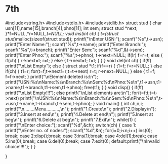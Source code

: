 # 7th
#include<string.h>
#include<stdio.h>
#include<stdlib.h>
struct stud
{
    char usn[11],name[15],branch[4],phno[11];
    int sem;
    struct stud *next;
}*f=NULL,*r=NULL,*t=NULL;
void ins(int ch)
{
    t=(struct stud*)malloc(sizeof(struct stud));
    printf("\nEnter USN:");
    scanf("%s",t->usn);
    printf("Enter Name:");
    scanf("%s",t->name);
    printf("Enter Branch:");
    scanf("%s",t->branch);
    printf("Enter Sem:");
    scanf("%d",&t->sem);
    printf("Enter Phno:");
    scanf("%s",t->phno);
    t->next=NULL;
    if(!r)
        f=r=t;
    else
    {
        if(ch)
        {
            r->next=t;
            r=t;
        }
        else
        {
            t->next=f;
            f=t;
        }
    }
}
void del(int ch)
{
    if(!f)
        printf("\nList Empty");
    else
    {
        struct stud *t1;
        if(f==r)
        {
            t1=f;
            f=r=NULL;
        }
        else if(ch)
        {
            t1=r;
            for(t=f;t->next!=r;t=t->next)
                r=t;
            r->next=NULL;
        }
        else
        {
            t1=f;
            f=f->next;
        }
        printf("\nElement deleted is:\n");
        printf("USN:%s\nName:%s\nBranch:%s\nSem:%d\nPhno:%s\n",t1->usn,t1->name,t1->branch,t1->sem,t1->phno);
        free(t1);
    }
}
void disp()
{
    if(!f)
        printf("\nList Empty!!!");
    else
        printf("\nList elements are:\n");
    for(t=f;t;t=t->next)
        printf("\nUSN:%s\nName:%s\nBranch:%s\nSem:%d\nPhno:%s\n",t->usn,t->name,t->branch,t->sem,t->phno);
}
void main()
{
    int ch,n,i;
    printf("\n........Menu..........,\n");
    printf("1.Create\n");
    printf("2.Display\n");
    printf("3.Insert at end\n");
    printf("4.Delete at end\n");
    printf("5.Insert at beg\n");
    printf("6.Delete at beg\n");
    printf("7.Exit\n");
    while(1)
    {
        printf("\nEnter choice:");
        scanf("%d",&ch);
        switch(ch)
        {
            case 1: printf("\nEnter no. of nodes:");
                    scanf("%d",&n);
                    for(i=0;i<n;i++)
                        ins(0);
                    break;
            case 2:disp();break;
            case 3:ins(1);break;
            case 4:del(1);break;
            case 5:ins(0);break;
            case 6:del(0);break;
            case 7:exit(0);
            default:printf("\nInvalid choice!!!!");
        }
    }

}
